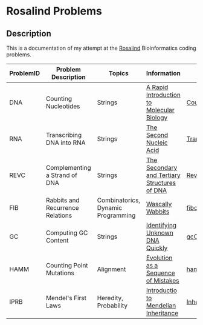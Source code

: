 # Rosalind Problems

## Description
This is a documentation of my attempt at the [Rosalind](https://rosalind.info) Bioinformatics coding problems.

| ProblemID | Problem Description             |Topics                             | Information | Solution  |
|-----------|---------------------------------|-----------------------------------|-------------|-----------|
| DNA   | Counting Nucleotides            | Strings                           |[A Rapid Introduction to Molecular Biology](http://rosalind.info/problems/dna/)| [CountingNucleotides.py](https://github.com/mayurathan/Rosalind_Problems/blob/main/String_Algorithms/CountingNucleotides.py)|
| RNA   | Transcribing DNA into RNA       | Strings                           |[The Second Nucleic Acid](https://rosalind.info/problems/rna/)| [Transcription.py](https://github.com/mayurathan/Rosalind_Problems/blob/main/String_Algorithms/Transcription.py)| 
| REVC  | Complementing a Strand of DNA   | Strings                           |[The Secondary and Tertiary Structures of DNA](https://rosalind.info/problems/revc/)| [ReverseComplement.py](https://github.com/mayurathan/Rosalind_Problems/blob/main/String_Algorithms/ReverseComplement.py)| 
| FIB   | Rabbits and Recurrence Relations| Combinatorics, Dynamic Programming|[Wascally Wabbits](https://rosalind.info/problems/fib/)| [fibonacciRabbits.py](https://github.com/mayurathan/Rosalind_Problems/blob/main/Combinatorics/fibonacciRabbits.py)| 
| GC    | Computing GC Content            | Strings                           |[Identifying Unknown DNA Quickly](https://rosalind.info/problems/gc/)| [gcContent.py](https://github.com/mayurathan/Rosalind_Problems/blob/main/String_Algorithms/gcContent.py)| 
| HAMM  | Counting Point Mutations        | Alignment                         |[Evolution as a Sequence of Mistakes](https://rosalind.info/problems/hamm/)| [hammingDistance.py](https://github.com/mayurathan/Rosalind_Problems/blob/main/Alignment/hammingDistance.py)| 
| IPRB  | Mendel's First Laws             | Heredity, Probability             |[Introductio to Mendelian Inheritance](https://rosalind.info/problems/iprb/)| [Inheritance.py](https://github.com/mayurathan/Rosalind_Problems/blob/main/Heredity/Inheritance.py)| 
